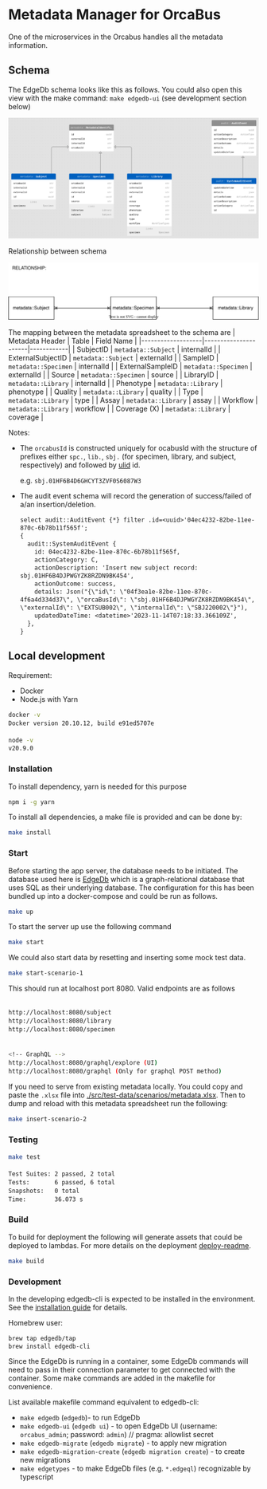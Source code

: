 # Metadata Manager for OrcaBus

One of the microservices in the Orcabus handles all the metadata information.

## Schema

The EdgeDb schema looks like this as follows. You could also open this view with the make command: `make edgedb-ui` (see development
section below)

![schema](./docs/edgedb-schema.png)

Relationship between schema

![relationship](docs/relationship.drawio.svg)

The mapping between the metadata spreadsheet to the schema are
| Metadata Header   | Table                | Field Name |
|-------------------|----------------------|------------|
| SubjectID         | `metadata::Subject`  | internalId |
| ExternalSubjectID | `metadata::Subject`  | externalId |
| SampleID          | `metadata::Specimen` | internalId |
| ExternalSampleID  | `metadata::Specimen` | externalId |
| Source            | `metadata::Specimen` | source     |
| LibraryID         | `metadata::Library`  | internalId |
| Phenotype         | `metadata::Library`  | phenotype  |
| Quality           | `metadata::Library`  | quality    |
| Type              | `metadata::Library`  | type       |
| Assay             | `metadata::Library`  | assay      |
| Workflow          | `metadata::Library`  | workflow   |
| Coverage (X)      | `metadata::Library`  | coverage   |

Notes:

- The `orcabusId` is constructed uniquely for ocabusId with the structure of prefixes either `spc.`, `lib.`, `sbj.`
  (for specimen, library, and subject, respectively) and followed by [ulid](https://github.com/ulid/spec) id.
  
  e.g. `sbj.01HF6B4D6GHCYT3ZVF0S6087W3`
- The audit event schema will record the generation of success/failed of a/an insertion/deletion.
  
  ```curl
  select audit::AuditEvent {*} filter .id=<uuid>'04ec4232-82be-11ee-870c-6b78b11f565f';
  {
    audit::SystemAuditEvent {
      id: 04ec4232-82be-11ee-870c-6b78b11f565f,
      actionCategory: C,
      actionDescription: 'Insert new subject record: sbj.01HF6B4DJPWGYZK8RZDN9BK454',
      actionOutcome: success,
      details: Json("{\"id\": \"04f3ea1e-82be-11ee-870c-4f6a4d334d37\", \"orcaBusId\": \"sbj.01HF6B4DJPWGYZK8RZDN9BK454\", \"externalId\": \"EXTSUB002\", \"internalId\": \"SBJ220002\"}"),
      updatedDateTime: <datetime>'2023-11-14T07:18:33.366109Z',
    },
  }
  ```


## Local development

Requirement:

- Docker
- Node.js with Yarn

```bash
docker -v
Docker version 20.10.12, build e91ed5707e

node -v
v20.9.0
```

### Installation

To install dependency, yarn is needed for this purpose

```bash
npm i -g yarn
```

To install all dependencies, a make file is provided and can be done by:

```bash
make install
```

### Start

Before starting the app server, the database needs to be initiated. The database used here is
[EdgeDb](https://www.edgedb.com/) which is a graph-relational database that uses SQL as their underlying
database. The configuration for this has been bundled up into a docker-compose and could be run as follows.

```bash
make up
```


To start the server up use the following command

```bash
make start
```

We could also start data by resetting and inserting some mock test data.

```bash
make start-scenario-1
```

This should run at localhost port 8080. Valid endpoints are as follows

```bash

http://localhost:8080/subject
http://localhost:8080/library
http://localhost:8080/specimen


<!-- GraphQL -->
http://localhost:8080/graphql/explore (UI)
http://localhost:8080/graphql (Only for graphql POST method)
```

If you need to serve from existing metadata locally. You could copy and paste
the `.xlsx` file into [./src/test-data/scenarios/metadata.xlsx](./src/test-data/scenarios/metadata.xlsx).
Then to dump and reload with this metadata spreadsheet run the following:

```bash
make insert-scenario-2
```

### Testing

```bash
make test

Test Suites: 2 passed, 2 total
Tests:       6 passed, 6 total
Snapshots:   0 total
Time:        36.073 s
```

### Build

To build for deployment the following will generate assets that could be deployed to lambdas.
For more details on the deployment [deploy-readme](./deploy/README.md).

```bash
make build 
```

### Development

In the developing edgedb-cli is expected to be installed in the environment. See the [installation guide](https://www.edgedb.com/install#macos-homebrew) for details.

Homebrew user:

```curl
brew tap edgedb/tap
brew install edgedb-cli
```

Since the EdgeDb is running in a container, some EdgeDb commands will need to pass in their connection parameter
to get connected with the container. Some make commands are added in the makefile for convenience.

List available makefile command equivalent to edgedb-cli:

- `make edgedb` (`edgedb`)- to run EdgeDb
- `make edgedb-ui` (`edgedb ui`) - to open EdgeDb UI (username: `orcabus_admin`; password: `admin`) // pragma: allowlist secret
- `make edgedb-migrate` (`edgedb migrate`) - to apply new migration
- `make edgedb-migration-create` (`edgedb migration create`) - to create new migrations
- `make edgetypes` - to make EdgeDb files (e.g. `*.edgeql`) recognizable by typescript
